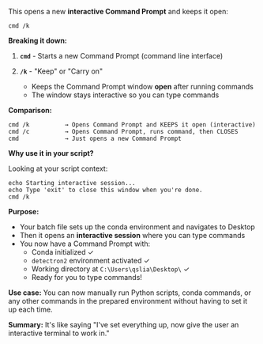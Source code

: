 This opens a new **interactive Command Prompt** and keeps it open:

```batch
cmd /k
```

**Breaking it down:**

1. **`cmd`** - Starts a new Command Prompt (command line interface)

2. **`/k`** - "Keep" or "Carry on"
   - Keeps the Command Prompt window **open** after running commands
   - The window stays interactive so you can type commands

**Comparison:**

```batch
cmd /k          → Opens Command Prompt and KEEPS it open (interactive)
cmd /c          → Opens Command Prompt, runs command, then CLOSES
cmd             → Just opens a new Command Prompt
```

**Why use it in your script?**

Looking at your script context:
```batch
echo Starting interactive session...
echo Type 'exit' to close this window when you're done.
cmd /k
```

**Purpose:**
- Your batch file sets up the conda environment and navigates to Desktop
- Then it opens an **interactive session** where you can type commands
- You now have a Command Prompt with:
  - Conda initialized ✓
  - `detectron2` environment activated ✓
  - Working directory at `C:\Users\qslia\Desktop\` ✓
  - Ready for you to type commands!

**Use case:**
You can now manually run Python scripts, conda commands, or any other commands in the prepared environment without having to set it up each time.

**Summary:** It's like saying "I've set everything up, now give the user an interactive terminal to work in."